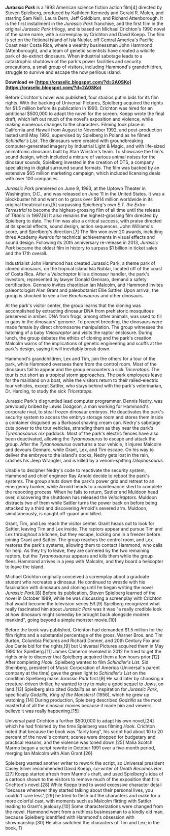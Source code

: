 
 
***Jurassic Park*** is a 1993 American science fiction action film[4] directed by Steven Spielberg, produced by Kathleen Kennedy and Gerald R. Molen, and starring Sam Neill, Laura Dern, Jeff Goldblum, and Richard Attenborough. It is the first installment in the *Jurassic Park* franchise, and the first film in the original *Jurassic Park* trilogy, and is based on Michael Crichton's 1990 novel of the same name, with a screenplay by Crichton and David Koepp. The film is set on the fictional island of Isla Nublar, off Central America's Pacific Coast near Costa Rica, where a wealthy businessman John Hammond (Attenborough), and a team of genetic scientists have created a wildlife park of de-extinct dinosaurs. When industrial sabotage leads to a catastrophic shutdown of the park's power facilities and security precautions, a small group of visitors, including Hammond's grandchildren, struggle to survive and escape the now perilous island.
 
**Download ⇔ [https://oraselic.blogspot.com/?d=2A0SKo](https://oraselic.blogspot.com/?d=2A0SKo)**


 
Before Crichton's novel was published, four studios put in bids for its film rights. With the backing of Universal Pictures, Spielberg acquired the rights for $1.5 million before its publication in 1990. Crichton was hired for an additional $500,000 to adapt the novel for the screen. Koepp wrote the final draft, which left out much of the novel's exposition and violence, while making numerous changes to the characters. Filming took place in California and Hawaii from August to November 1992, and post-production lasted until May 1993, supervised by Spielberg in Poland as he filmed *Schindler's List*. The dinosaurs were created with groundbreaking computer-generated imagery by Industrial Light & Magic, and with life-sized animatronic dinosaurs built by Stan Winston's team. To showcase the film's sound design, which included a mixture of various animal noises for the dinosaur sounds, Spielberg invested in the creation of DTS, a company specializing in digital surround sound formats. The film was backed by an extensive $65 million marketing campaign, which included licensing deals with over 100 companies.
 
*Jurassic Park* premiered on June 9, 1993, at the Uptown Theater in Washington, D.C., and was released on June 11 in the United States. It was a blockbuster hit and went on to gross over $914 million worldwide in its original theatrical run,[5] surpassing Spielberg's own *E.T. the Extra-Terrestrial* to become the highest-grossing film of all time until the release of *Titanic* in 1997.[6] It also remains the highest-grossing film directed by Spielberg to date. The film was also a critical success, with praise directed at its special effects, sound design, action sequences, John Williams's score, and Spielberg's direction.[7] The film won over 20 awards, including three Academy Awards for technical achievements in visual effects and sound design. Following its 20th anniversary re-release in 2013, *Jurassic Park* became the oldest film in history to surpass $1 billion in ticket sales and the 17th overall.
 
Industrialist John Hammond has created Jurassic Park, a theme park of cloned dinosaurs, on the tropical island Isla Nublar, located off of the coast of Costa Rica. After a *Velociraptor* kills a dinosaur handler, the park's investors, represented by lawyer Donald Gennaro, demand a safety certification. Gennaro invites chaotician Ian Malcolm, and Hammond invites paleontologist Alan Grant and paleobotanist Ellie Sattler. Upon arrival, the group is shocked to see a live *Brachiosaurus* and other dinosaurs.

At the park's visitor center, the group learns that the cloning was accomplished by extracting dinosaur DNA from prehistoric mosquitoes preserved in amber. DNA from frogs, among other animals, was used to fill in gaps in the dinosaurs' genome. To prevent breeding, the dinosaurs were made female by direct chromosome manipulation. The group witnesses the hatching of a baby *Velociraptor* and visits the raptor enclosure. During lunch, the group debates the ethics of cloning and the park's creation. Malcolm warns of the implications of genetic engineering and scoffs at the park's design, saying it will inevitably break down.
 
Hammond's grandchildren, Lex and Tim, join the others for a tour of the park, while Hammond oversees them from the control room. Most of the dinosaurs fail to appear and the group encounters a sick *Triceratops*. The tour is cut short as a tropical storm approaches. The park employees leave for the mainland on a boat, while the visitors return to their railed-electric tour vehicles, except Sattler, who stays behind with the park's veterinarian, Dr. Harding, to study the sick *Triceratops*.
 
Jurassic Park's disgruntled lead computer programmer, Dennis Nedry, was previously bribed by Lewis Dodgson, a man working for Hammond's corporate rival, to steal frozen dinosaur embryos. He deactivates the park's security system to access the embryo storage room and stores them inside a container disguised as a Barbasol shaving cream can. Nedry's sabotage cuts power to the tour vehicles, stranding them as they near the park's *Tyrannosaurus rex* paddock. Most of the park's electric fences have also been deactivated, allowing the *Tyrannosaurus* to escape and attack the group. After the *Tyrannosaurus* overturns a tour vehicle, it injures Malcolm and devours Gennaro, while Grant, Lex, and Tim escape. On his way to deliver the embryos to the island's docks, Nedry gets lost in the rain, crashes his Jeep Wrangler, and is killed by a venom-spitting *Dilophosaurus*.
 
Unable to decipher Nedry's code to reactivate the security system, Hammond and chief engineer Ray Arnold decide to reboot the park's systems. The group shuts down the park's power grid and retreat to an emergency bunker, while Arnold heads to a maintenance shed to complete the rebooting process. When he fails to return, Sattler and Muldoon head over, discovering the shutdown has released the *Velociraptors*. Muldoon distracts two of them while Sattler turns the power back on before being attacked by a third and discovering Arnold's severed arm. Muldoon, simultaneously, is caught off-guard and killed.
 
Grant, Tim, and Lex reach the visitor center. Grant heads out to look for Sattler, leaving Tim and Lex inside. The raptors appear and pursue Tim and Lex throughout a kitchen, but they escape, locking one in a freezer before joining Grant and Sattler. The group reaches the control room, and Lex restores the park's systems, allowing them to contact Hammond, who calls for help. As they try to leave, they are cornered by the two remaining raptors, but the *Tyrannosaurus* appears and kills them while the group flees. Hammond arrives in a jeep with Malcolm, and they board a helicopter to leave the island.
 
Michael Crichton originally conceived a screenplay about a graduate student who recreates a dinosaur. He continued to wrestle with his fascination with dinosaurs and cloning until he began writing the novel *Jurassic Park*.[8] Before its publication, Steven Spielberg learned of the novel in October 1989, while he was discussing a screenplay with Crichton that would become the television series *ER*.[9] Spielberg recognized what really fascinated him about *Jurassic Park* was it was "a really credible look at how dinosaurs might someday be brought back alongside modern mankind", going beyond a simple monster movie.[10]
 
Before the book was published, Crichton had demanded $1.5 million for the film rights and a substantial percentage of the gross. Warner Bros. and Tim Burton, Columbia Pictures and Richard Donner, and 20th Century Fox and Joe Dante bid for the rights,[9] but Universal Pictures acquired them in May 1990 for Spielberg.[11] James Cameron revealed in 2012 he tried to get the rights only to discover that Spielberg acquired them a few hours prior.[12] After completing *Hook*, Spielberg wanted to film *Schindler's List*. Sid Sheinberg, president of Music Corporation of America (Universal's parent company at the time) gave the green light to *Schindler's List* on the condition Spielberg make *Jurassic Park* first.[9] He said later by choosing a creature-driven thriller, he wanted to try to make a good sequel to *Jaws*, on land.[13] Spielberg also cited *Godzilla* as an inspiration for *Jurassic Park*, specifically *Godzilla, King of the Monsters!* (1956), which he grew up watching.[14] During production, Spielberg described *Godzilla* as the most masterful of all the dinosaur movies because it made him and viewers believe it was really happening.[15]
 
Universal paid Crichton a further $500,000 to adapt his own novel,[24] which he had finished by the time Spielberg was filming *Hook*. Crichton noted that because the book was "fairly long", his script had about 10 to 20 percent of the novel's content; scenes were dropped for budgetary and practical reasons, and the violence was toned down.[25] Malia Scotch Marmo began a script rewrite in October 1991 over a five-month period, merging Ian Malcolm with Alan Grant.[26]
 
Spielberg wanted another writer to rework the script, so Universal president Casey Silver recommended David Koepp, co-writer of *Death Becomes Her*.[27] Koepp started afresh from Marmo's draft, and used Spielberg's idea of a cartoon shown to the visitors to remove much of the exposition that fills Crichton's novel.[28] While Koepp tried to avoid excessive character detail "because whenever they started talking about their personal lives, you couldn't care less",[29] he tried to flesh out the characters and make for a more colorful cast, with moments such as Malcolm flirting with Sattler leading to Grant's jealousy.[10] Some characterizations were changed from the novel. Hammond went from a ruthless businessman to a kindly old man, because Spielberg identified with Hammond's obsession with showmanship.[30] He also switched the characters of Tim and Lex; in the book, Ti